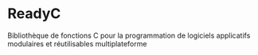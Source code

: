 # ReadyC
Bibliothèque de fonctions C pour la programmation de logiciels applicatifs modulaires et réutilisables multiplateforme

